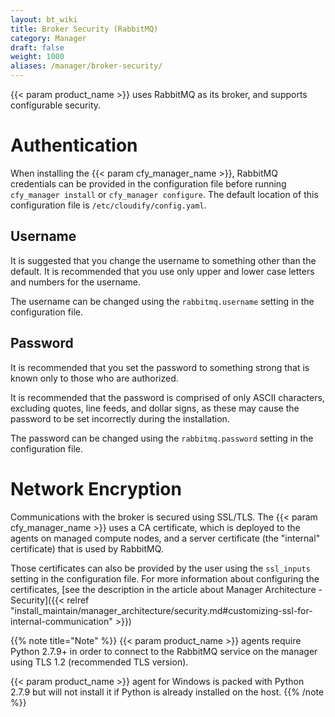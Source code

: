 ```yaml
---
layout: bt_wiki
title: Broker Security (RabbitMQ)
category: Manager
draft: false
weight: 1000
aliases: /manager/broker-security/
---
```


{{< param product_name >}} uses RabbitMQ as its broker, and supports configurable security.

# Authentication

When installing the {{< param cfy_manager_name >}}, RabbitMQ credentials can be provided in the configuration file before running `cfy_manager install` or `cfy_manager configure`. The default location of this configuration file is `/etc/cloudify/config.yaml`.

## Username

It is suggested that you change the username to something other than the default. It is recommended that you use only upper and lower case letters and numbers for the username.

The username can be changed using the `rabbitmq.username` setting in the configuration file.

## Password

It is recommended that you set the password to something strong that is known only to those who are authorized.

It is recommended that the password is comprised of only ASCII characters, excluding quotes, line feeds, and dollar signs, as these may cause the password to be set incorrectly during the installation.

The password can be changed using the `rabbitmq.password` setting in the configuration file.

# Network Encryption

Communications with the broker is secured using SSL/TLS. The {{< param cfy_manager_name >}} uses a CA certificate, which is deployed to the agents on managed compute nodes, and a server certificate (the "internal" certificate) that is used by RabbitMQ.

Those certificates can also be provided by the user using the `ssl_inputs` setting in the configuration file. For more information about configuring the certificates, [see the description in the article about Manager Architecture - Security]({{< relref "install_maintain/manager_architecture/security.md#customizing-ssl-for-internal-communication" >}})


{{% note title="Note" %}}
{{< param product_name >}} agents require Python 2.7.9+ in order to connect to the RabbitMQ service on the manager using TLS 1.2 (recommended TLS version).

{{< param product_name >}} agent for Windows is packed with Python 2.7.9 but will not install it if Python is already installed on the host.
{{% /note %}}
